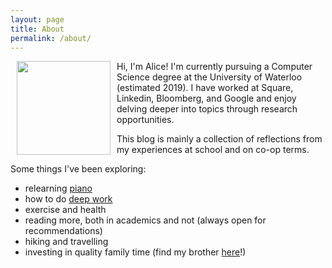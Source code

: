 ```yaml
---
layout: page
title: About
permalink: /about/
---
```


<img src="{{site.github.url}}/assets/headshot.png" align="left" width="150" hspace="10">

Hi, I'm Alice! I'm currently pursuing a Computer Science degree at the University of Waterloo (estimated 2019). I have worked at Square, Linkedin, Bloomberg, and Google and enjoy delving deeper into topics through research opportunities.

This blog is mainly a collection of reflections from my experiences at school and on co-op terms.

Some things I've been exploring:
- relearning [piano](https://www.youtube.com/watch?v=ujd1rMjPgsE&list=PLE_tBD2JQ8q2-Ij6G3C15i_3gcvL0u_CI)
- how to do [deep work](http://calnewport.com)
- exercise and health
- reading more, both in academics and not (always open for recommendations)
- hiking and travelling
- investing in quality family time (find my brother [here](https://www.matthewyangzhou.com)!)
